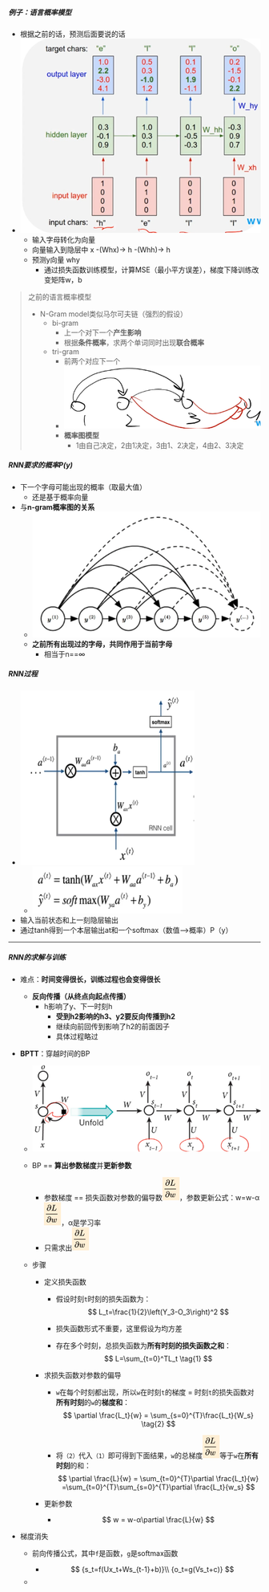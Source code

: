 ##### 例子：语言概率模型

* 根据之前的话，预测后面要说的话
* ![image-20210805210406808](RNN学习.assets/image-20210805210406808.png)
  * 输入字母转化为向量
  * 向量输入到隐层中   x -(Whx)-> h -(Whh)-> h
  * 预测y向量    why
    * 通过损失函数训练模型，计算MSE（最小平方误差），梯度下降训练改变矩阵w，b

> 之前的语言概率模型
>
> * N-Gram model类似马尔可夫链（强烈的假设）
>   * bi-gram
>     * 上一个对下一个**产生影响**
>     * 根据**条件概率**，求两个单词同时出现**联合概率**
>   * tri-gram
>     * 前两个对应下一个
>     * ![image-20210809163215015](RNN学习.assets/image-20210809163215015.png)
>     * **概率图模型**
>       * 1由自己决定，2由1决定，3由1、2决定，4由2、3决定

##### RNN要求的概率P(y)

* 下一个字母可能出现的概率（取最大值）
  * 还是基于概率向量
* 与**n-gram概率图的关系**
  * ![image-20210809163538975](RNN学习.assets/image-20210809163538975.png)
  * **之前所有出现过的字母，共同作用于当前字母**
    * 相当于n==∞

##### RNN过程

* ![image-20210809163944062](RNN学习.assets/image-20210809163944062.png)
  * ![image-20210809163953531](RNN学习.assets/image-20210809163953531.png)
* 输入当前状态和上一刻隐层输出
* 通过tanh得到一个本层输出at和一个softmax（数值-->概率）P（y）

---

##### RNN的求解与训练

* 难点：**时间变得很长，训练过程也会变得很长**
  * **反向传播（从终点向起点传播）**
    * h影响了y、下一时刻h
      * **受到h2影响的h3、y2要反向传播到h2**
      * 继续向前回传到影响了h2的前面因子
      * 具体过程略过

* **BPTT**：穿越时间的BP

  * ![image-20210809204811238](RNN学习.assets/image-20210809204811238.png)

  * BP == **算出参数梯度**并**更新参数**

    * 参数梯度 == 损失函数对参数的偏导数![image-20210809204950101](RNN学习.assets/image-20210809204950101.png)，参数更新公式：w=w-α![image-20210809204950101](RNN学习.assets/image-20210809204950101.png)，α是学习率
    * 只需求出![image-20210809204950101](RNN学习.assets/image-20210809204950101.png)

  * 步骤

    * 定义损失函数

      * 假设时刻`t`时刻的损失函数为：
        $$
        L_t=\frac{1}{2}\left(Y_3-O_3\right)^2
        $$

      * 损失函数形式不重要，这里假设为均方差

      * 存在多个时刻，总损失函数为**所有时刻的损失函数之和**：
        $$
        L=\sum_{t=0}^TL_t   \tag{1}
        $$

    * 求损失函数对参数的偏导

      * `w`在每个时刻都出现，所以`w`在时刻`t`的梯度 = 时刻`t`的损失函数对**所有时刻**的`w`的**梯度和**：
        $$
        \partial \frac{L_t}{w} = \sum_{s=0}^{T}\frac{L_t}{W_s} \tag{2}
        $$

      * 将`（2）`代入`（1）`即可得到下面结果，`w`的总梯度![image-20210809204950101](RNN学习.assets/image-20210809204950101.png)等于`w`在**所有时刻**的和：
        $$
        \partial \frac{L}{w} = \sum_{t=0}^{T}\partial \frac{L_t}{w}
        =\sum_{t=0}^{T}\sum_{s=0}^{T}\partial \frac{L_t}{w_s}
        $$

    * 更新参数

      * 
        $$
        w = w-α\partial \frac{L}{w}
        $$

* 梯度消失

  * 前向传播公式，其中`f`是函数，`g`是softmax函数

    * $$
      {s_t=f(Ux_t+Ws_{t-1}+b)}\\
       {o_t=g(Vs_t+c)}
      $$

  * 



